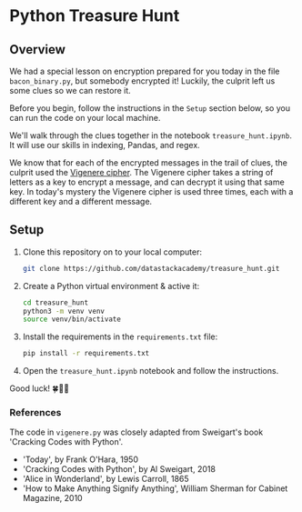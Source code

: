 # Python Treasure Hunt

## Overview

We had a special lesson on encryption prepared for you today in the file `bacon_binary.py`, but somebody encrypted it! Luckily, the culprit left us some clues so we can restore it.

Before you begin, follow the instructions in the `Setup` section below, so you can run the code on your local machine. 

We'll walk through the clues together in the notebook `treasure_hunt.ipynb`. It will use our skills in indexing, Pandas, and regex.

We know that for each of the encrypted messages in the trail of clues, the culprit used the [Vigenere cipher](https://en.wikipedia.org/wiki/Vigen%C3%A8re_cipher). The Vigenere cipher takes a string of letters as a key to encrypt a message, and can decrypt it using that same key. In today's mystery the Vigenere cipher is used three times, each with a different key and a different message. 

## Setup

1. Clone this repository on to your local computer:

    ```bash
    git clone https://github.com/datastackacademy/treasure_hunt.git
    ```

1. Create a Python virtual environment & active it:

    ```bash
    cd treasure_hunt
    python3 -m venv venv
    source venv/bin/activate
    ```

1. Install the requirements in the `requirements.txt` file:

    ```bash
    pip install -r requirements.txt
    ```

1. Open the `treasure_hunt.ipynb` notebook and follow the instructions.


Good luck! 🍀🌠🤞

### References

The code in `vigenere.py` was closely adapted from Sweigart's book 'Cracking Codes with Python'.

- 'Today', by Frank O'Hara, 1950
- 'Cracking Codes with Python', by Al Sweigart, 2018
- 'Alice in Wonderland', by Lewis Carroll, 1865
- 'How to Make Anything Signify Anything', William Sherman for Cabinet Magazine, 2010

